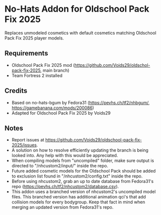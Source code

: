 # No-Hats Addon for Oldschool Pack Fix 2025
Replaces unmodeled cosmetics with default cosmetics matching Oldschool Pack Fix 2025 player models.

## Requirements
- Oldschool Pack Fix 2025 mod (https://github.com/Voids29/oldschol-pack-fix-2025, main branch)
- Team Fortress 2 installed

## Credits
- Based on no-hats-bgum by Fedora31 (https://pevhs.ch/tf2/nhbgum/, https://gamebanana.com/mods/200086)
- Adapted for Oldschool Pack Fix 2025 by Voids29

## Notes
- Report issues at https://github.com/Voids29/oldschool-pack-fix-2025/issues.
- A solution on how to resolve efficiently updating the branch is being looked into. Any help with this would be appreciated.
- When compiling models from "uncompiled" folder, make sure output is directed to "/nhcustom2/input/" inside the repo.
- Future added cosmetic models for the Oldschool Pack should be added to exclusion list found in "/nhcustom2/config.txt" inside the repo.
- Before using nhcustom2, grab an up to date database from Fedora31's repo (https://pevhs.ch/tf2/nhcustom2/database.csv).
- This addon uses a branched version of nhcustom2's uncompiled model files. This branched version has additional animation qci's that add collision models for every bodygroup. Keep that fact in mind when merging an updated version from Fedora31's repo.